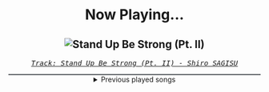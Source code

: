 <div align="center"> 
<h1>Now Playing...</h1>

![Stand Up Be Strong (Pt. II)](https://i.scdn.co/image/ab67616d00001e02a9f0e1d739da5b241350cad6)
--
_<samp><a href="https://open.spotify.com/track/5BqFJRaEVRhu8vfaCQM6AE">Track: Stand Up Be Strong (Pt. II) - Shiro SAGISU</a></samp>_

<div style="border: 1px #4B5054 solid"></div>
<details>
  <summary>
    Previous played songs
  </summary>
  <table>
    <thead>
      <tr>
        <th>
          Artist
        </th>
        <th>
          Song
        </th>
        <th>
          Link
        </th>
      </tr>
    </thead>
    <tbody>
      <tr><td>Shiro SAGISU</td><td>Stand Up Be Strong (Pt. II)</td><td><a href="https://open.spotify.com/track/5BqFJRaEVRhu8vfaCQM6AE">https://open.spotify.com/track/5BqFJRaEVRhu8vfaCQM6AE</a></td></tr><tr><td>Shiro SAGISU</td><td>1130 TYBW full orchestra choir</td><td><a href="https://open.spotify.com/track/2fu4MJym740h2HZrAglZBW">https://open.spotify.com/track/2fu4MJym740h2HZrAglZBW</a></td></tr><tr><td>Shiro SAGISU</td><td>"Cometh the hour" Pt. A_Opus1</td><td><a href="https://open.spotify.com/track/57NqUiUOWob9xchfsTyHm0">https://open.spotify.com/track/57NqUiUOWob9xchfsTyHm0</a></td></tr><tr><td>Shiro SAGISU</td><td>"Lucifers Dance" Pt. C_Opus1</td><td><a href="https://open.spotify.com/track/38Xuwj65wMbRQ1o9vod1vc">https://open.spotify.com/track/38Xuwj65wMbRQ1o9vod1vc</a></td></tr><tr><td>Shiro SAGISU</td><td>Cometh the hour - avant garde 2023</td><td><a href="https://open.spotify.com/track/2qECI47hHx61BnnEF7E2Xc">https://open.spotify.com/track/2qECI47hHx61BnnEF7E2Xc</a></td></tr><tr><td>Pharozen</td><td>Fade To Black x Treachery x Invasion "Bleach" - Epic Medley Version</td><td><a href="https://open.spotify.com/track/6UlMhXlaL1ojFrslrZbk4v">https://open.spotify.com/track/6UlMhXlaL1ojFrslrZbk4v</a></td></tr><tr><td>NOVELISTS</td><td>CRC</td><td><a href="https://open.spotify.com/track/0x5gGnfWTCyuAodq4zE8Pz">https://open.spotify.com/track/0x5gGnfWTCyuAodq4zE8Pz</a></td></tr><tr><td>GHØSTKID</td><td>BLACK CLOUD</td><td><a href="https://open.spotify.com/track/1Teu8z8vp3dVfPeSzoPZh6">https://open.spotify.com/track/1Teu8z8vp3dVfPeSzoPZh6</a></td></tr><tr><td>ASHEN</td><td>Crystal Tears</td><td><a href="https://open.spotify.com/track/0T38Jfme3g0iyVrrE5hYfU">https://open.spotify.com/track/0T38Jfme3g0iyVrrE5hYfU</a></td></tr><tr><td>Our Promise</td><td>Human Lips</td><td><a href="https://open.spotify.com/track/10RTON7ilnO0rP9QyYiF40">https://open.spotify.com/track/10RTON7ilnO0rP9QyYiF40</a></td></tr><tr><td>Shallowsky</td><td>Echoes</td><td><a href="https://open.spotify.com/track/5WilW7zcHLXvVTulQsdNoU">https://open.spotify.com/track/5WilW7zcHLXvVTulQsdNoU</a></td></tr><tr><td>TSS</td><td>Notes In The Dark</td><td><a href="https://open.spotify.com/track/6yHsyW2f3PFGLSbdjxupx5">https://open.spotify.com/track/6yHsyW2f3PFGLSbdjxupx5</a></td></tr><tr><td>Stain The Canvas</td><td>Inevitable</td><td><a href="https://open.spotify.com/track/1mrBs33qx218fSZ6d6Zb7d">https://open.spotify.com/track/1mrBs33qx218fSZ6d6Zb7d</a></td></tr><tr><td>ASHEN</td><td>Chimera</td><td><a href="https://open.spotify.com/track/4C6gBgv63tU0ItCSRRwTRm">https://open.spotify.com/track/4C6gBgv63tU0ItCSRRwTRm</a></td></tr><tr><td>Revnoir</td><td>The Pact</td><td><a href="https://open.spotify.com/track/65vY8anCVpjrERrN4vzZ13">https://open.spotify.com/track/65vY8anCVpjrERrN4vzZ13</a></td></tr><tr><td>Downswing</td><td>For What It's Worth</td><td><a href="https://open.spotify.com/track/64LBLOdsomg19NyrOm3LhM">https://open.spotify.com/track/64LBLOdsomg19NyrOm3LhM</a></td></tr><tr><td>Our Promise</td><td>Renegades</td><td><a href="https://open.spotify.com/track/0tm8cNgXGRRwPur5q8qdUg">https://open.spotify.com/track/0tm8cNgXGRRwPur5q8qdUg</a></td></tr><tr><td>We Came As Romans</td><td>bad luck</td><td><a href="https://open.spotify.com/track/4l6m1x05ChXrZA7GEoQtO6">https://open.spotify.com/track/4l6m1x05ChXrZA7GEoQtO6</a></td></tr><tr><td>ASHEN</td><td>Oblivion</td><td><a href="https://open.spotify.com/track/2FRswSryr77ZnU5arQbfH2">https://open.spotify.com/track/2FRswSryr77ZnU5arQbfH2</a></td></tr><tr><td>Bad Omens</td><td>Specter</td><td><a href="https://open.spotify.com/track/4lRUap4ND2cVzBU6AnLrlE">https://open.spotify.com/track/4lRUap4ND2cVzBU6AnLrlE</a></td></tr>
    </tbody>
  </table>
</details>

</div>
